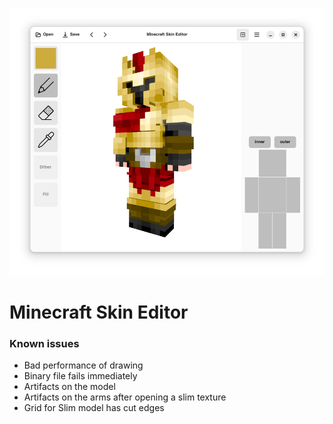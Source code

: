 ![MCSkinEditor UI](resources/screenshot-1.png)

# Minecraft Skin Editor

### Known issues
* Bad performance of drawing
* Binary file fails immediately
* Artifacts on the model
* Artifacts on the arms after opening a slim texture
* Grid for Slim model has cut edges
